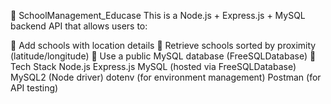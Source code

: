 🏫 SchoolManagement_Educase
This is a Node.js + Express.js + MySQL backend API that allows users to:

📍 Add schools with location details
📌 Retrieve schools sorted by proximity (latitude/longitude)
🧭 Use a public MySQL database (FreeSQLDatabase)
🚀 Tech Stack
Node.js
Express.js
MySQL (hosted via FreeSQLDatabase)
MySQL2 (Node driver)
dotenv (for environment management)
Postman (for API testing)
